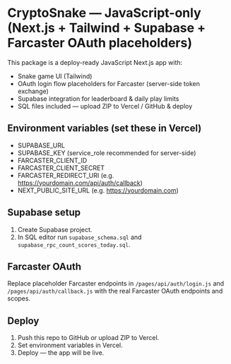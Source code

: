 
# CryptoSnake — JavaScript-only (Next.js + Tailwind + Supabase + Farcaster OAuth placeholders)

This package is a deploy-ready JavaScript Next.js app with:
- Snake game UI (Tailwind)
- OAuth login flow placeholders for Farcaster (server-side token exchange)
- Supabase integration for leaderboard & daily play limits
- SQL files included — upload ZIP to Vercel / GitHub & deploy

## Environment variables (set these in Vercel)
- SUPABASE_URL
- SUPABASE_KEY (service_role recommended for server-side)
- FARCASTER_CLIENT_ID
- FARCASTER_CLIENT_SECRET
- FARCASTER_REDIRECT_URI (e.g. https://yourdomain.com/api/auth/callback)
- NEXT_PUBLIC_SITE_URL (e.g. https://yourdomain.com)

## Supabase setup
1. Create Supabase project.
2. In SQL editor run `supabase_schema.sql` and `supabase_rpc_count_scores_today.sql`.

## Farcaster OAuth
Replace placeholder Farcaster endpoints in `/pages/api/auth/login.js` and `/pages/api/auth/callback.js` with the real Farcaster OAuth endpoints and scopes.

## Deploy
1. Push this repo to GitHub or upload ZIP to Vercel.
2. Set environment variables in Vercel.
3. Deploy — the app will be live.
